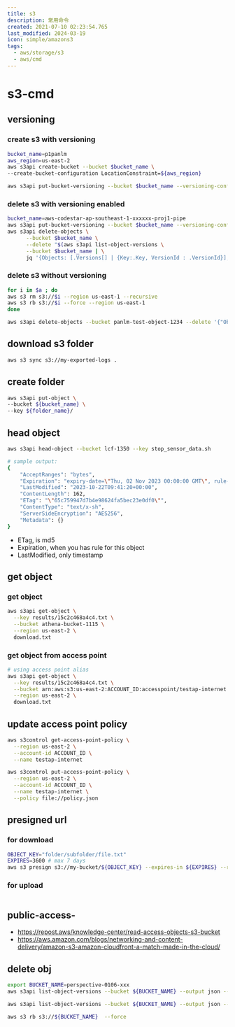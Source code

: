 ```yaml
---
title: s3
description: 常用命令
created: 2021-07-10 02:23:54.765
last_modified: 2024-03-19
icon: simple/amazons3
tags:
  - aws/storage/s3
  - aws/cmd
---
```


# s3-cmd

## versioning
### create s3 with versioning
```sh
bucket_name=p1panlm
aws_region=us-east-2
aws s3api create-bucket --bucket $bucket_name \
--create-bucket-configuration LocationConstraint=${aws_region} 

aws s3api put-bucket-versioning --bucket $bucket_name --versioning-configuration Status=Enabled
```

### delete s3 with versioning enabled
```sh
bucket_name=aws-codestar-ap-southeast-1-xxxxxx-proj1-pipe
aws s3api put-bucket-versioning --bucket $bucket_name --versioning-configuration Status=Suspended
aws s3api delete-objects \
      --bucket $bucket_name \
      --delete "$(aws s3api list-object-versions \
      --bucket $bucket_name | \
      jq '{Objects: [.Versions[] | {Key:.Key, VersionId : .VersionId}], Quiet: false}')"
```

### delete s3 without versioning
```bash
for i in $a ; do 
aws s3 rm s3://$i --region us-east-1 --recursive
aws s3 rb s3://$i --force --region us-east-1
done

aws s3api delete-objects --bucket panlm-test-object-1234 --delete '{"Objects":[{"Key":"def"}]}'

 ```

## download s3 folder
```sh
aws s3 sync s3://my-exported-logs .
```

## create folder
```sh
aws s3api put-object \
--bucket ${bucket_name} \
--key ${folder_name}/

```


## head object 
```sh
aws s3api head-object --bucket lcf-1350 --key stop_sensor_data.sh

# sample output: 
{
    "AcceptRanges": "bytes",
    "Expiration": "expiry-date=\"Thu, 02 Nov 2023 00:00:00 GMT\", rule-id=\"rule1\"",
    "LastModified": "2023-10-22T09:41:20+00:00",
    "ContentLength": 162,
    "ETag": "\"65c759947d7b4e98624fa5bec23e0df0\"",
    "ContentType": "text/x-sh",
    "ServerSideEncryption": "AES256",
    "Metadata": {}
}
```
- ETag, is md5
- Expiration, when you has rule for this object
- LastModified, only timestamp

## get object 
### get object
```sh
aws s3api get-object \
  --key results/15c2c468a4c4.txt \
  --bucket athena-bucket-1115 \
  --region us-east-2 \
  download.txt
```

### get object from access point
```sh
# using access point alias
aws s3api get-object \
  --key results/15c2c468a4c4.txt \
  --bucket arn:aws:s3:us-east-2:ACCOUNT_ID:accesspoint/testap-internet \
  --region us-east-2 \
  download.txt
```

## update access point policy
```sh
aws s3control get-access-point-policy \
  --region us-east-2 \
  --account-id ACCOUNT_ID \
  --name testap-internet
```

```sh
aws s3control put-access-point-policy \
  --region us-east-2 \
  --account-id ACCOUNT_ID \
  --name testap-internet \
  --policy file://policy.json
```


## presigned url
### for download
```sh
OBJECT_KEY="folder/subfolder/file.txt"
EXPIRES=3600 # max 7 days
aws s3 presign s3://my-bucket/${OBJECT_KEY} --expires-in ${EXPIRES} --region xxx # keep region same with bucket
```

### for upload
```sh

```

## public-access-
- https://repost.aws/knowledge-center/read-access-objects-s3-bucket
- https://aws.amazon.com/blogs/networking-and-content-delivery/amazon-s3-amazon-cloudfront-a-match-made-in-the-cloud/


## delete obj
```sh
export BUCKET_NAME=perspective-0106-xxx
aws s3api list-object-versions --bucket ${BUCKET_NAME} --output json --query "Versions[].{Key:Key,VersionId:VersionId}" | jq -r '.[] | "aws s3api delete-object --bucket ${BUCKET_NAME} --key \(.Key) --version-id \(.VersionId)"' | sh

aws s3api list-object-versions --bucket ${BUCKET_NAME} --output json --query "DeleteMarkers[].{Key:Key,VersionId:VersionId}" | jq -r '.[] | "aws s3api delete-object --bucket ${BUCKET_NAME} --key \(.Key) --version-id \(.VersionId)"' | sh

aws s3 rb s3://${BUCKET_NAME}  --force


```
